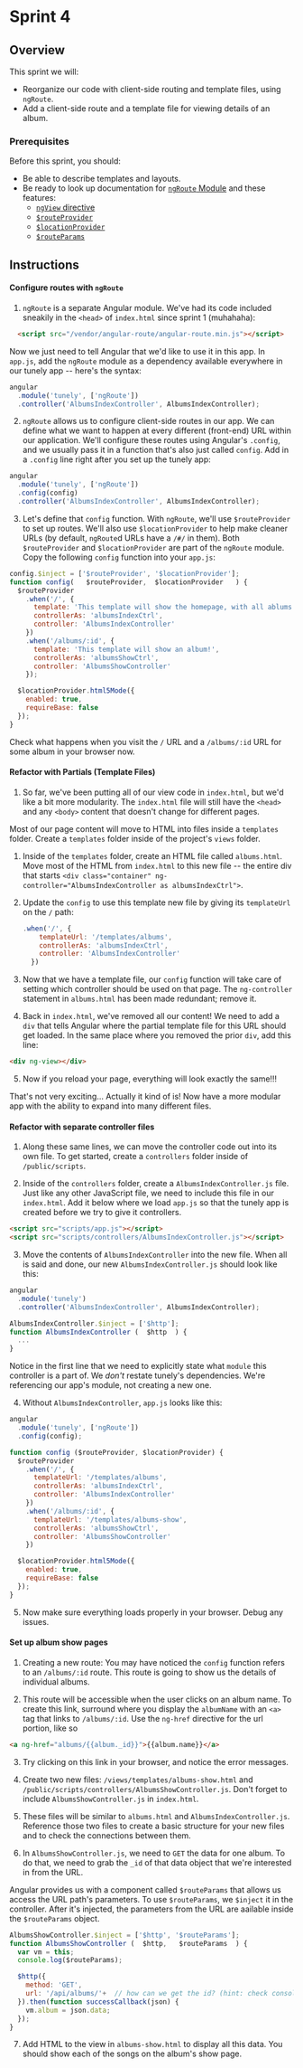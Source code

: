# Sprint 4

## Overview
This sprint we will:

* Reorganize our code with client-side routing and template files, using `ngRoute`.
* Add a client-side route and a template file  for viewing details of an album.

### Prerequisites

Before this sprint, you should:

* Be able to describe templates and layouts.
* Be ready to look up documentation for [`ngRoute` Module](https://docs.angularjs.org/api/ngRoute) and these features:
    - [`ngView` directive](https://docs.angularjs.org/api/ngRoute/directive/ngView)
    - [`$routeProvider`](https://docs.angularjs.org/api/ngRoute/provider/$routeProvider)
    - [`$locationProvider`](https://docs.angularjs.org/api/ng/provider/$locationProvider)
    - [`$routeParams`](https://docs.angularjs.org/api/ngRoute/service/$routeParams)


## Instructions

#### Configure routes with `ngRoute`

1. `ngRoute` is a separate Angular module. We've had its code included sneakily in the `<head>` of `index.html` since sprint 1 (muhahaha):

  ```html
    <script src="/vendor/angular-route/angular-route.min.js"></script>
  ```

   Now we just need to tell Angular that we'd like to use it in this app. In `app.js`, add the `ngRoute` module as a dependency available everywhere in our tunely app -- here's the syntax:

  ```js
  angular
    .module('tunely', ['ngRoute'])
    .controller('AlbumsIndexController', AlbumsIndexController);
  ```

2. `ngRoute` allows us to configure client-side routes in our app. We can define what we want to happen at every different (front-end) URL within our application. We'll configure these routes using Angular's `.config`, and we usually pass it in a function that's also just called `config`. Add in a `.config` line right after you set up the tunely app:

  ```js
  angular
    .module('tunely', ['ngRoute'])
    .config(config)
    .controller('AlbumsIndexController', AlbumsIndexController);
  ```
3. Let's define that `config` function. With `ngRoute`, we'll use `$routeProvider` to set up routes. We'll also use `$locationProvider` to help make cleaner URLs (by default, `ngRoute`d URLs have a `/#/` in them).  Both `$routeProvider` and `$locationProvider` are part of the `ngRoute` module. Copy the following `config` function into your `app.js`:

  ```js
  config.$inject = ['$routeProvider', '$locationProvider'];
  function config(   $routeProvider,  $locationProvider   ) {
    $routeProvider
      .when('/', {
        template: 'This template will show the homepage, with all ablums!',
        controllerAs: 'albumsIndexCtrl',
        controller: 'AlbumsIndexController'
      })
      .when('/albums/:id', {
        template: 'This template will show an album!',
        controllerAs: 'albumsShowCtrl',
        controller: 'AlbumsShowController'
      });

    $locationProvider.html5Mode({
      enabled: true,
      requireBase: false
    });
  }
  ```

  Check what happens when you visit the `/` URL and a `/albums/:id` URL for some album in your browser now.

#### Refactor with Partials (Template Files)

1. So far, we've been putting all of our view code in `index.html`, but we'd like a bit more modularity. The `index.html` file will still have the `<head>` and any `<body>` content that doesn't change for different pages.

Most of our page content will move to HTML into files inside a `templates` folder. Create a `templates` folder inside of the project's `views` folder.

1. Inside of the `templates` folder, create an HTML file called `albums.html`. Move most of the HTML from `index.html` to this new file -- the entire div that starts `<div class="container" ng-controller="AlbumsIndexController as albumsIndexCtrl">`.

2. Update the `config` to use this template new file by giving its `templateUrl` on the `/` path:

    ```js
    .when('/', {
        templateUrl: '/templates/albums',
        controllerAs: 'albumsIndexCtrl',
        controller: 'AlbumsIndexController'
      })
    ```

3. Now that we have a template file, our `config` function will take care of setting which controller should be used on that page.  The `ng-controller` statement in `albums.html` has been made redundant; remove it.

4. Back in `index.html`, we've removed all our content!  We need to add a `div` that tells Angular where the partial template file for this URL should get loaded. In the same place where you removed the prior `div`, add this line:

  ```html
  <div ng-view></div>
  ```

5. Now if you reload your page, everything will look exactly the same!!!  

  That's not very exciting... Actually it kind of is! Now have a more modular app with the ability to expand into many different files.


#### Refactor with separate controller files  

1. Along these same lines, we can move the controller code out into its own file. To get started, create a `controllers` folder inside of `/public/scripts`.

2. Inside of the `controllers` folder, create a `AlbumsIndexController.js` file. Just like any other JavaScript file, we need to include this file in our `index.html`. Add it below where we load `app.js` so that the tunely app is created before we try to give it controllers.

  ```html
  <script src="scripts/app.js"></script>
  <script src="scripts/controllers/AlbumsIndexController.js"></script>
  ```
3. Move the contents of `AlbumsIndexController` into the new file. When all is said and done, our new `AlbumsIndexController.js` should look like this:

  ```js
  angular
    .module('tunely')
    .controller('AlbumsIndexController', AlbumsIndexController);

  AlbumsIndexController.$inject = ['$http'];
  function AlbumsIndexController (  $http  ) {
    ...
  }
  ```
  Notice in the first line that we need to explicitly state what `module` this controller is a part of.  We *don't* restate tunely's dependencies.  We're referencing our app's module, not creating a new one.

4. Without `AlbumsIndexController`, `app.js` looks like this:

  ```js
  angular
    .module('tunely', ['ngRoute'])
    .config(config);

  function config ($routeProvider, $locationProvider) {
    $routeProvider
      .when('/', {
        templateUrl: '/templates/albums',
        controllerAs: 'albumsIndexCtrl',
        controller: 'AlbumsIndexController'
      })
      .when('/albums/:id', {
        templateUrl: '/templates/albums-show',
        controllerAs: 'albumsShowCtrl',
        controller: 'AlbumsShowController'
      })

    $locationProvider.html5Mode({
      enabled: true,
      requireBase: false
    });
  }
  ```

5. Now make sure everything loads properly in your browser. Debug any issues.

#### Set up album show pages

1. Creating a new route: You may have noticed the `config` function refers to an `/albums/:id` route. This route is going to show us the details of individual albums.

2. This route will be accessible when the user clicks on an album name. To create this link, surround where you display the `albumName` with an `<a>` tag that links to `/albums/:id`. Use the `ng-href` directive for the url portion, like so

  ```html
  <a ng-href="albums/{{album._id}}">{{album.name}}</a>
  ```
3. Try clicking on this link in your browser, and notice the error messages.

4. Create two new files: `/views/templates/albums-show.html` and `/public/scripts/controllers/AlbumsShowController.js`. Don't forget to include `AlbumsShowController.js` in `index.html`.

5. These files will be similar to `albums.html` and `AlbumsIndexController.js`.  Reference those two files to create a basic structure for your new files and to check the connections between them.

6. In `AlbumsShowController.js`, we need to `GET` the data for one album. To do that, we need to grab the `_id` of that data object that we're interested in from the URL.

Angular provides us with a component called `$routeParams` that allows us access the URL path's parameters. To use `$routeParams`, we  `$inject` it in the controller. After it's injected, the parameters from the URL are aailable inside the `$routeParams`  object.

  ```js
  AlbumsShowController.$inject = ['$http', '$routeParams'];
  function AlbumsShowController (  $http,   $routeParams  ) {
    var vm = this;
    console.log($routeParams);

    $http({
      method: 'GET',
      url: '/api/albums/'+  // how can we get the id? (hint: check console log from above)
    }).then(function successCallback(json) {
      vm.album = json.data;
    });
  }
  ```

7. Add HTML to the view in `albums-show.html` to display all this data.  You should show each of the songs on the album's show page.
